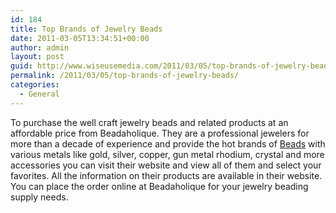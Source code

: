 ```yaml
---
id: 184
title: Top Brands of Jewelry Beads
date: 2011-03-05T13:34:51+00:00
author: admin
layout: post
guid: http://www.wiseusemedia.com/2011/03/05/top-brands-of-jewelry-beads/
permalink: /2011/03/05/top-brands-of-jewelry-beads/
categories:
  - General
---
```

To purchase the well craft jewelry beads and related products at an affordable price from Beadaholique. They are a professional jewelers for more than a decade of experience and provide the hot brands of [Beads](http://www.beadaholique.com/) with various metals like gold, silver, copper, gun metal rhodium, crystal and more accessories you can visit their website and view all of them and select your favorites. All the information on their products are available in their website. You can place the order online at Beadaholique for your jewelry beading supply needs.